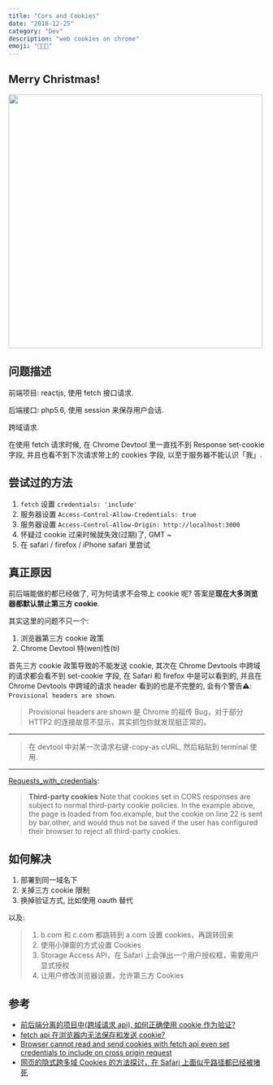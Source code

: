 ```yaml
---
title: "Cors and Cookies"
date: "2018-12-25"
category: "Dev"
description: "web cookies on chrome"
emoji: "👨🏼‍💻"
---
```



## Merry Christmas!

<img src="https://raw.githubusercontent.com/FaiChou/faichou.github.io/master/img/1545734043147.png" width="500" />


## 问题描述

前端项目: reactjs, 使用 fetch 接口请求.

后端接口: php5.6, 使用 session 来保存用户会话.

跨域请求.

在使用 fetch 请求时候, 在 Chrome Devtool 里一直找不到 Response set-cookie 字段, 并且也看不到下次请求带上的 cookies 字段, 以至于服务器不能认识「我」.

## 尝试过的方法

1. `fetch` 设置 `credentials: 'include'`
2. 服务器设置 `Access-Control-Allow-Credentials: true`
3. 服务器设置 `Access-Control-Allow-Origin: http://localhost:3000`
4. 怀疑过 cookie 过来时候就失效(过期)了, GMT ~
5. 在 safari / firefox / iPhone safari 里尝试

## 真正原因

前后端能做的都已经做了, 可为何请求不会带上 cookie 呢? 答案是**现在大多浏览器都默认禁止第三方 cookie**.

其实这里的问题不只一个:

1. 浏览器第三方 cookie 政策
2. Chrome Devtool 特(wen)性(ti)

首先三方 cookie 政策导致的不能发送 cookie, 其次在 Chrome Devtools 中跨域的请求都会看不到 set-cookie 字段, 在 Safari 和 firefox 中是可以看到的, 并且在 Chrome Devtools 中跨域的请求 header 看到的也是不完整的, 会有个警告⚠️: `Provisional headers are shown`.

> Provisional headers are shown 是 Chrome 的祖传 Bug，对于部分 HTTP2 的连接故意不显示，其实抓包你就发现挺正常的。

---

> 在 devtool 中对某一次请求右键-copy-as cURL, 然后粘贴到 terminal 使用.

---

[Requests_with_credentials](https://developer.mozilla.org/en-US/docs/Web/HTTP/CORS#Requests_with_credentials):

> **Third-party cookies**
> Note that cookies set in CORS responses are subject to normal third-party cookie policies. In the example above, the page is loaded from foo.example, but the cookie on line 22 is sent by bar.other, and would thus not be saved if the user has configured their browser to reject all third-party cookies.


## 如何解决

1. 部署到同一域名下
2. 关掉三方 cookie 限制
3. 换掉验证方式, 比如使用 oauth 替代

以及:

> 1. b.com 和 c.com 都跳转到 a.com 设置 cookies，再跳转回来
> 2. 使用小弹窗的方式设置 Cookies
> 3. Storage Access API，在 Safari 上会弹出一个用户授权框，需要用户显式授权
> 4. 让用户修改浏览器设置，允许第三方 Cookies


## 参考

- [前后端分离的项目中(跨域请求 api), 如何正确使用 cookie 作为验证?](https://www.v2ex.com/t/520669)
- [fetch api 在浏览器内无法保存和发送 cookie?](https://www.v2ex.com/t/520459)
- [Browser cannot read and send cookies with fetch api even set credentials to include on cross origin request](https://stackoverflow.com/questions/53909632/browser-cannot-read-and-send-cookies-with-fetch-api-even-set-credentials-to-incl)
- [网页的隐式跨多域 Cookies 的方法探讨，在 Safari 上面似乎路径都已经被堵死](https://www.v2ex.com/t/520756)

